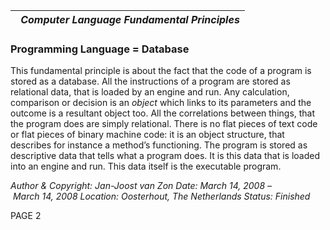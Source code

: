 ﻿|` `***Computer Language Fundamental Principles***|
| - |
### **Programming Language = Database**
This fundamental principle is about the fact that the code of a program is stored as a database. All the instructions of a program are stored as relational data, that is loaded by an engine and run. Any calculation, comparison or decision is an *object* which links to its parameters and the outcome is a resultant object too. All the correlations between things, that the program does are simply relational. There is no flat pieces of text code or flat pieces of binary machine code: it is an object structure, that describes for instance a method’s functioning. The program is stored as descriptive data that tells what a program does. It is this data that is loaded into an engine and run. This data itself is the executable program.

*Author & Copyright: Jan-Joost van Zon        Date: March 14, 2008 – March 14, 2008        Location: Oosterhout, The Netherlands        Status: Finished*

PAGE  2

